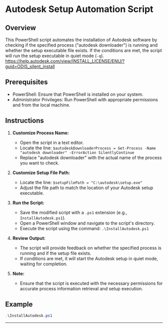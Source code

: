 # Autodesk Setup Automation Script

## Overview

This PowerShell script automates the installation of Autodesk software by checking if the specified process ("autodesk downloader") is running and whether the setup executable file exists. If the conditions are met, the script will run the setup executable in quiet mode (`-q`).
https://help.autodesk.com/view/INSTALL_LICENSE/ENU/?guid=ODIS_silent_install

## Prerequisites

- PowerShell: Ensure that PowerShell is installed on your system.
- Administrator Privileges: Run PowerShell with appropriate permissions and from the local machine.

## Instructions

1. **Customize Process Name:**
   - Open the script in a text editor.
   - Locate the line: `$autodeskDownloaderProcess = Get-Process -Name "autodesk downloader" -ErrorAction SilentlyContinue`
   - Replace "autodesk downloader" with the actual name of the process you want to check.

2. **Customize Setup File Path:**
   - Locate the line: `$setupFilePath = "C:\autodesk\setup.exe"`
   - Adjust the file path to match the location of your Autodesk setup executable.

3. **Run the Script:**
   - Save the modified script with a `.ps1` extension (e.g., `InstallAutodesk.ps1`).
   - Open a PowerShell window and navigate to the script's directory.
   - Execute the script using the command: `.\InstallAutodesk.ps1`

4. **Review Output:**
   - The script will provide feedback on whether the specified process is running and if the setup file exists.
   - If conditions are met, it will start the Autodesk setup in quiet mode, waiting for completion.

5. **Note:**
   - Ensure that the script is executed with the necessary permissions for accurate process information retrieval and setup execution.

## Example

```powershell
.\InstallAutodesk.ps1
```

---
